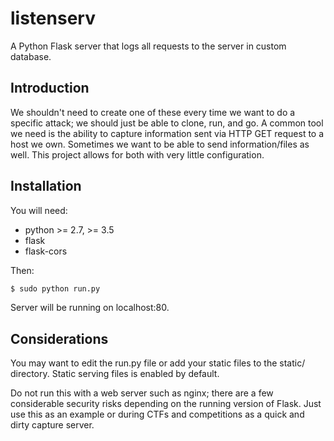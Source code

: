 listenserv
==========

A Python Flask server that logs all requests to the server in custom database.

Introduction
------------

We shouldn't need to create one of these every time we want to do a specific attack; we should just be able to clone, run, and go. A common tool we need is the ability to capture information sent via HTTP GET request to a host we own. Sometimes we want to be able to send information/files as well. This project allows for both with very little configuration.

Installation
------------

You will need:

-	python >= 2.7, >= 3.5
-	flask
-	flask-cors

Then:

```bash
$ sudo python run.py
```

Server will be running on localhost:80.

Considerations
--------------

You may want to edit the run.py file or add your static files to the static/ directory. Static serving files is enabled by default.

Do not run this with a web server such as nginx; there are a few considerable security risks depending on the running version of Flask. Just use this as an example or during CTFs and competitions as a quick and dirty capture server.
